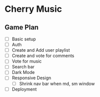 # Cherry Music

## Game Plan
- [ ] Basic setup
- [ ] Auth
- [ ] Create and Add user playlist
- [ ] Create and vote for comments
- [ ] Vote for music
- [ ] Search bar
- [ ] Dark Mode
- [ ] Responsive Design
    - [ ] Shrink nav bar when md, sm window

- [ ] Deployment